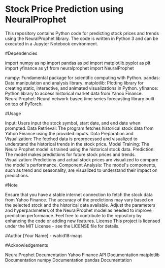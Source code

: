 
# Stock Price Prediction using NeuralProphet

This repository contains Python code for predicting stock prices and trends using the NeuralProphet library. The code is written in Python 3 and can be executed in a Jupyter Notebook environment.

#Dependencies

import numpy as np
import pandas as pd
import matplotlib.pyplot as plt
import yfinance as yf
from neuralprophet import NeuralProphet

numpy: Fundamental package for scientific computing with Python.
pandas: Data manipulation and analysis library.
matplotlib: Plotting library for creating static, interactive, and animated visualizations in Python.
yfinance: Python library to access historical market data from Yahoo Finance.
NeuralProphet: Neural network-based time series forecasting library built on top of PyTorch.

#Usage

Input: Users input the stock symbol, start date, and end date when prompted.
Data Retrieval: The program fetches historical stock data from Yahoo Finance using the provided inputs.
Data Preparation and Visualization: The fetched data is preprocessed and visualized to understand the historical trends in the stock price.
Model Training: The NeuralProphet model is trained using the historical stock data.
Prediction: The model makes predictions for future stock prices and trends.
Visualization: Predictions and actual stock prices are visualized to compare the model's performance.
Component Analysis: The model's components, such as trend and seasonality, are visualized to understand their impact on predictions.

#Note

Ensure that you have a stable internet connection to fetch the stock data from Yahoo Finance.
The accuracy of the predictions may vary based on the selected stock and the historical data available.
Adjust the parameters and hyperparameters of the NeuralProphet model as needed to improve prediction performance.
Feel free to contribute to the repository by enhancing the code or adding new features.
License
This project is licensed under the MIT License - see the LICENSE file for details.

#Author
[Your Name] - wahid18-maqs

#Acknowledgements

NeuralProphet Documentation
Yahoo Finance API Documentation
matplotlib Documentation
numpy Documentation
pandas Documentation